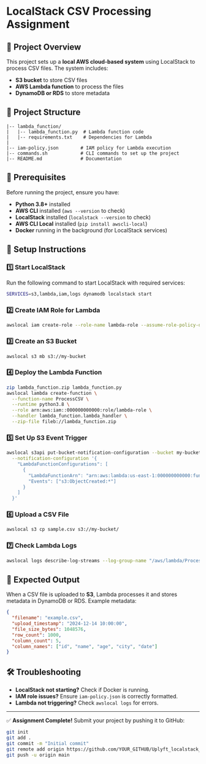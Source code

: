 # LocalStack CSV Processing Assignment

## 📌 Project Overview
This project sets up a **local AWS cloud-based system** using LocalStack to process CSV files. The system includes:
- **S3 bucket** to store CSV files
- **AWS Lambda function** to process the files
- **DynamoDB or RDS** to store metadata

## 📂 Project Structure
```
|-- lambda_function/
|   |-- lambda_function.py  # Lambda function code
|   |-- requirements.txt    # Dependencies for Lambda
|
|-- iam-policy.json        # IAM policy for Lambda execution
|-- commands.sh            # CLI commands to set up the project
|-- README.md              # Documentation
```

## 🔧 Prerequisites
Before running the project, ensure you have:
- **Python 3.8+** installed
- **AWS CLI** installed (`aws --version` to check)
- **LocalStack** installed (`localstack --version` to check)
- **AWS CLI Local** installed (`pip install awscli-local`)
- **Docker** running in the background (for LocalStack services)

## 🚀 Setup Instructions
### 1️⃣ Start LocalStack
Run the following command to start LocalStack with required services:
```sh
SERVICES=s3,lambda,iam,logs dynamodb localstack start
```

### 2️⃣ Create IAM Role for Lambda
```sh
awslocal iam create-role --role-name lambda-role --assume-role-policy-document file://iam-policy.json
```

### 3️⃣ Create an S3 Bucket
```sh
awslocal s3 mb s3://my-bucket
```

### 4️⃣ Deploy the Lambda Function
```sh
zip lambda_function.zip lambda_function.py
awslocal lambda create-function \
  --function-name ProcessCSV \
  --runtime python3.8 \
  --role arn:aws:iam::000000000000:role/lambda-role \
  --handler lambda_function.lambda_handler \
  --zip-file fileb://lambda_function.zip
```

### 5️⃣ Set Up S3 Event Trigger
```sh
awslocal s3api put-bucket-notification-configuration --bucket my-bucket \
  --notification-configuration '{
    "LambdaFunctionConfigurations": [
      {
        "LambdaFunctionArn": "arn:aws:lambda:us-east-1:000000000000:function:ProcessCSV",
        "Events": ["s3:ObjectCreated:*"]
      }
    ]
  }'
```

### 6️⃣ Upload a CSV File
```sh
awslocal s3 cp sample.csv s3://my-bucket/
```

### 7️⃣ Check Lambda Logs
```sh
awslocal logs describe-log-streams --log-group-name "/aws/lambda/ProcessCSV"
```

## 📜 Expected Output
When a CSV file is uploaded to **S3**, Lambda processes it and stores metadata in DynamoDB or RDS. Example metadata:
```json
{
  "filename": "example.csv",
  "upload_timestamp": "2024-12-14 10:00:00",
  "file_size_bytes": 1048576,
  "row_count": 1000,
  "column_count": 5,
  "column_names": ["id", "name", "age", "city", "date"]
}
```

## 🛠️ Troubleshooting
- **LocalStack not starting?** Check if Docker is running.
- **IAM role issues?** Ensure `iam-policy.json` is correctly formatted.
- **Lambda not triggering?** Check `awslocal logs` for errors.

---
✅ **Assignment Complete!** Submit your project by pushing it to GitHub:
```sh
git init
git add .
git commit -m "Initial commit"
git remote add origin https://github.com/YOUR_GITHUB/Uplyft_localstack_assignment.git
git push -u origin main
```

